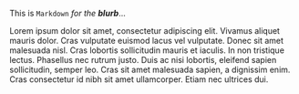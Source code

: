 This is `Markdown` _for the **blurb**_...

Lorem ipsum dolor sit amet, consectetur adipiscing elit. Vivamus aliquet mauris dolor. Cras vulputate euismod lacus vel vulputate. Donec sit amet malesuada nisl. Cras lobortis sollicitudin mauris et iaculis. In non tristique lectus. Phasellus nec rutrum justo. Duis ac nisi lobortis, eleifend sapien sollicitudin, semper leo. Cras sit amet malesuada sapien, a dignissim enim. Cras consectetur id nibh sit amet ullamcorper. Etiam nec ultrices dui.
